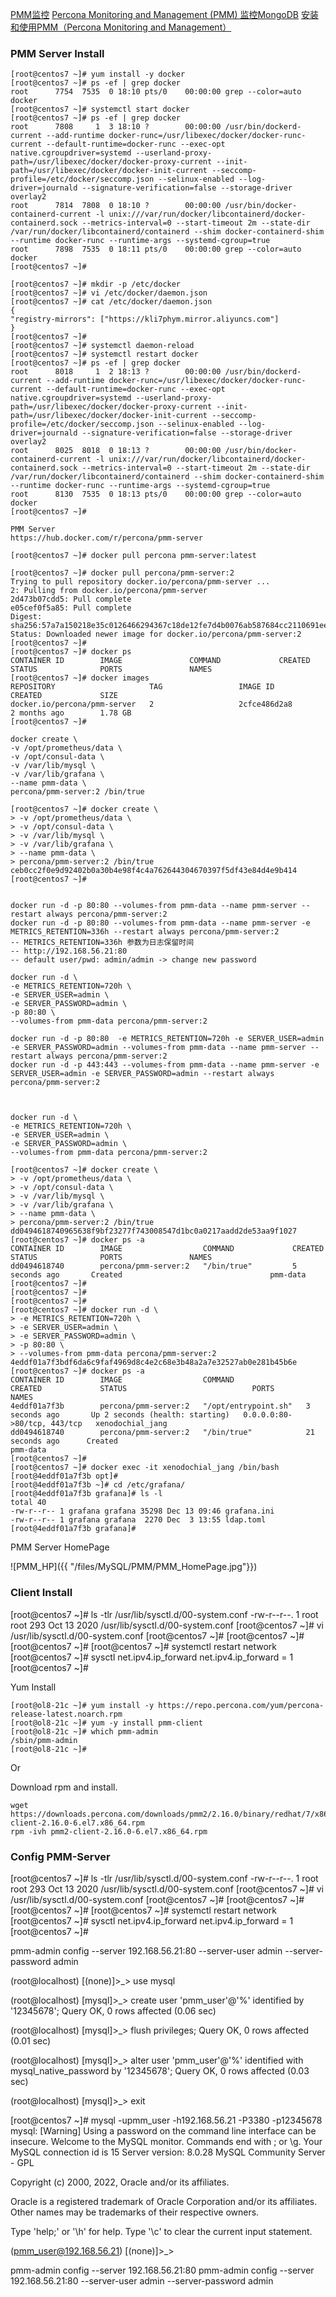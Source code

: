 [PMM监控](https://www.modb.pro/db/160044)
[Percona Monitoring and Management (PMM) 监控MongoDB](https://developer.aliyun.com/article/534263)
[安装和使用PMM（Percona Monitoring and Management）](https://www.cnblogs.com/jiangxm157/p/14715592.html?ivk_sa=1024320u)


### PMM Server Install

```
[root@centos7 ~]# yum install -y docker
[root@centos7 ~]# ps -ef | grep docker
root      7754  7535  0 18:10 pts/0    00:00:00 grep --color=auto docker
[root@centos7 ~]# systemctl start docker
[root@centos7 ~]# ps -ef | grep docker
root      7808     1  3 18:10 ?        00:00:00 /usr/bin/dockerd-current --add-runtime docker-runc=/usr/libexec/docker/docker-runc-current --default-runtime=docker-runc --exec-opt native.cgroupdriver=systemd --userland-proxy-path=/usr/libexec/docker/docker-proxy-current --init-path=/usr/libexec/docker/docker-init-current --seccomp-profile=/etc/docker/seccomp.json --selinux-enabled --log-driver=journald --signature-verification=false --storage-driver overlay2
root      7814  7808  0 18:10 ?        00:00:00 /usr/bin/docker-containerd-current -l unix:///var/run/docker/libcontainerd/docker-containerd.sock --metrics-interval=0 --start-timeout 2m --state-dir /var/run/docker/libcontainerd/containerd --shim docker-containerd-shim --runtime docker-runc --runtime-args --systemd-cgroup=true
root      7898  7535  0 18:11 pts/0    00:00:00 grep --color=auto docker
[root@centos7 ~]#

[root@centos7 ~]# mkdir -p /etc/docker
[root@centos7 ~]# vi /etc/docker/daemon.json
[root@centos7 ~]# cat /etc/docker/daemon.json
{
"registry-mirrors": ["https://kli7phym.mirror.aliyuncs.com"]
}
[root@centos7 ~]#
[root@centos7 ~]# systemctl daemon-reload
[root@centos7 ~]# systemctl restart docker
[root@centos7 ~]# ps -ef | grep docker
root      8018     1  2 18:13 ?        00:00:00 /usr/bin/dockerd-current --add-runtime docker-runc=/usr/libexec/docker/docker-runc-current --default-runtime=docker-runc --exec-opt native.cgroupdriver=systemd --userland-proxy-path=/usr/libexec/docker/docker-proxy-current --init-path=/usr/libexec/docker/docker-init-current --seccomp-profile=/etc/docker/seccomp.json --selinux-enabled --log-driver=journald --signature-verification=false --storage-driver overlay2
root      8025  8018  0 18:13 ?        00:00:00 /usr/bin/docker-containerd-current -l unix:///var/run/docker/libcontainerd/docker-containerd.sock --metrics-interval=0 --start-timeout 2m --state-dir /var/run/docker/libcontainerd/containerd --shim docker-containerd-shim --runtime docker-runc --runtime-args --systemd-cgroup=true
root      8130  7535  0 18:13 pts/0    00:00:00 grep --color=auto docker
[root@centos7 ~]#

PMM Server
https://hub.docker.com/r/percona/pmm-server

[root@centos7 ~]# docker pull percona pmm-server:latest

[root@centos7 ~]# docker pull percona/pmm-server:2
Trying to pull repository docker.io/percona/pmm-server ...
2: Pulling from docker.io/percona/pmm-server
2d473b07cdd5: Pull complete
e05cef0f5a85: Pull complete
Digest: sha256:57a7a150218e35c0126466294367c18de12fe7d4b0076ab587684cc2110691ee
Status: Downloaded newer image for docker.io/percona/pmm-server:2
[root@centos7 ~]#
[root@centos7 ~]# docker ps
CONTAINER ID        IMAGE               COMMAND             CREATED             STATUS              PORTS               NAMES
[root@centos7 ~]# docker images
REPOSITORY                     TAG                 IMAGE ID            CREATED             SIZE
docker.io/percona/pmm-server   2                   2cfce486d2a8        2 months ago        1.78 GB
[root@centos7 ~]#

docker create \
-v /opt/prometheus/data \
-v /opt/consul-data \
-v /var/lib/mysql \
-v /var/lib/grafana \
--name pmm-data \
percona/pmm-server:2 /bin/true

[root@centos7 ~]# docker create \
> -v /opt/prometheus/data \
> -v /opt/consul-data \
> -v /var/lib/mysql \
> -v /var/lib/grafana \
> --name pmm-data \
> percona/pmm-server:2 /bin/true
ceb0cc2f0e9d92402b0a30b4e98f4c4a762644304670397f5df43e84d4e9b414
[root@centos7 ~]#


docker run -d -p 80:80 --volumes-from pmm-data --name pmm-server --restart always percona/pmm-server:2
docker run -d -p 80:80 --volumes-from pmm-data --name pmm-server -e METRICS_RETENTION=336h --restart always percona/pmm-server:2
-- METRICS_RETENTION=336h 参数为日志保留时间
-- http://192.168.56.21:80
-- default user/pwd: admin/admin -> change new password

docker run -d \
-e METRICS_RETENTION=720h \
-e SERVER_USER=admin \
-e SERVER_PASSWORD=admin \
-p 80:80 \
--volumes-from pmm-data percona/pmm-server:2

docker run -d -p 80:80  -e METRICS_RETENTION=720h -e SERVER_USER=admin -e SERVER_PASSWORD=admin --volumes-from pmm-data --name pmm-server --restart always percona/pmm-server:2
docker run -d -p 443:443 --volumes-from pmm-data --name pmm-server -e SERVER_USER=admin -e SERVER_PASSWORD=admin --restart always percona/pmm-server:2



docker run -d \
-e METRICS_RETENTION=720h \
-e SERVER_USER=admin \
-e SERVER_PASSWORD=admin \
--volumes-from pmm-data percona/pmm-server:2

[root@centos7 ~]# docker create \
> -v /opt/prometheus/data \
> -v /opt/consul-data \
> -v /var/lib/mysql \
> -v /var/lib/grafana \
> --name pmm-data \
> percona/pmm-server:2 /bin/true
dd0494618740965638f9bf23277f743008547d1bc0a0217aadd2de53aa9f1027
[root@centos7 ~]# docker ps -a
CONTAINER ID        IMAGE                  COMMAND             CREATED             STATUS              PORTS               NAMES
dd0494618740        percona/pmm-server:2   "/bin/true"         5 seconds ago       Created                                 pmm-data
[root@centos7 ~]#
[root@centos7 ~]#
[root@centos7 ~]#
[root@centos7 ~]# docker run -d \
> -e METRICS_RETENTION=720h \
> -e SERVER_USER=admin \
> -e SERVER_PASSWORD=admin \
> -p 80:80 \
> --volumes-from pmm-data percona/pmm-server:2
4eddf01a7f3bdf6da6c9faf4969d8c4e2c68e3b48a2a7e32527ab0e281b45b6e
[root@centos7 ~]# docker ps -a
CONTAINER ID        IMAGE                  COMMAND                CREATED             STATUS                            PORTS                         NAMES
4eddf01a7f3b        percona/pmm-server:2   "/opt/entrypoint.sh"   3 seconds ago       Up 2 seconds (health: starting)   0.0.0.0:80->80/tcp, 443/tcp   xenodochial_jang
dd0494618740        percona/pmm-server:2   "/bin/true"            21 seconds ago      Created                                                         pmm-data
[root@centos7 ~]#
[root@centos7 ~]# docker exec -it xenodochial_jang /bin/bash
[root@4eddf01a7f3b opt]#
[root@4eddf01a7f3b ~]# cd /etc/grafana/
[root@4eddf01a7f3b grafana]# ls -l
total 40
-rw-r--r-- 1 grafana grafana 35298 Dec 13 09:46 grafana.ini
-rw-r--r-- 1 grafana grafana  2270 Dec  3 13:55 ldap.toml
[root@4eddf01a7f3b grafana]#

```

PMM Server HomePage

![PMM_HP]({{ "/files/MySQL/PMM/PMM_HomePage.jpg"}})


### Client Install


[root@centos7 ~]# ls -tlr /usr/lib/sysctl.d/00-system.conf
-rw-r--r--. 1 root root 293 Oct 13  2020 /usr/lib/sysctl.d/00-system.conf
[root@centos7 ~]# vi /usr/lib/sysctl.d/00-system.conf
[root@centos7 ~]#
[root@centos7 ~]#
[root@centos7 ~]#
[root@centos7 ~]# systemctl restart network
[root@centos7 ~]# sysctl net.ipv4.ip_forward
net.ipv4.ip_forward = 1
[root@centos7 ~]#

Yum Install
```
[root@ol8-21c ~]# yum install -y https://repo.percona.com/yum/percona-release-latest.noarch.rpm
[root@ol8-21c ~]# yum -y install pmm-client
[root@ol8-21c ~]# which pmm-admin
/sbin/pmm-admin
[root@ol8-21c ~]#
```

Or

Download rpm and install.
```
wget https://downloads.percona.com/downloads/pmm2/2.16.0/binary/redhat/7/x86_64/pmm2-client-2.16.0-6.el7.x86_64.rpm
rpm -ivh pmm2-client-2.16.0-6.el7.x86_64.rpm
```

### Config PMM-Server

[root@centos7 ~]# ls -tlr /usr/lib/sysctl.d/00-system.conf
-rw-r--r--. 1 root root 293 Oct 13  2020 /usr/lib/sysctl.d/00-system.conf
[root@centos7 ~]# vi /usr/lib/sysctl.d/00-system.conf
[root@centos7 ~]#
[root@centos7 ~]#
[root@centos7 ~]#
[root@centos7 ~]# systemctl restart network
[root@centos7 ~]# sysctl net.ipv4.ip_forward
net.ipv4.ip_forward = 1
[root@centos7 ~]#

pmm-admin config --server 192.168.56.21:80 --server-user admin --server-password admin


(root@localhost) [(none)]>\_> use mysql

(root@localhost) [mysql]>\_> create user 'pmm_user'@'%' identified by '12345678';
Query OK, 0 rows affected (0.06 sec)

(root@localhost) [mysql]>\_> flush privileges;
Query OK, 0 rows affected (0.01 sec)

(root@localhost) [mysql]>\_> alter user 'pmm_user'@'%' identified with mysql_native_password by '12345678';
Query OK, 0 rows affected (0.03 sec)

(root@localhost) [mysql]>\_> exit



[root@centos7 ~]# mysql -upmm_user -h192.168.56.21 -P3380 -p12345678
mysql: [Warning] Using a password on the command line interface can be insecure.
Welcome to the MySQL monitor.  Commands end with ; or \g.
Your MySQL connection id is 15
Server version: 8.0.28 MySQL Community Server - GPL

Copyright (c) 2000, 2022, Oracle and/or its affiliates.

Oracle is a registered trademark of Oracle Corporation and/or its
affiliates. Other names may be trademarks of their respective
owners.

Type 'help;' or '\h' for help. Type '\c' to clear the current input statement.

(pmm_user@192.168.56.21) [(none)]>\_>



pmm-admin config --server 192.168.56.21:80
pmm-admin config --server 192.168.56.21:80 --server-user admin --server-password admin 
